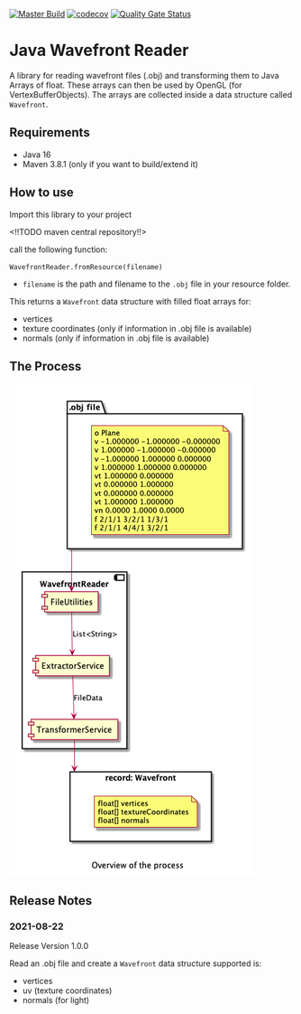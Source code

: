 [![Master Build](https://github.com/mwttg/java-wavefront-reader/actions/workflows/build.yml/badge.svg?branch=master)](https://github.com/mwttg/java-wavefront-reader/actions/workflows/build.yml)
[![codecov](https://codecov.io/gh/mwttg/wavefront-reader/branch/master/graph/badge.svg?token=FTO54B66BH)](https://codecov.io/gh/mwttg/wavefront-reader)
[![Quality Gate Status](https://sonarcloud.io/api/project_badges/measure?project=mwttg_java-wavefront-reader&metric=alert_status)](https://sonarcloud.io/dashboard?id=mwttg_java-wavefront-reader)

# Java Wavefront Reader

A library for reading wavefront files (.obj) and transforming them to Java Arrays of float. 
These arrays can then be used by OpenGL (for VertexBufferObjects). 
The arrays are collected inside a data structure called `Wavefront`.

## Requirements

* Java 16
* Maven 3.8.1 (only if you want to build/extend it)

## How to use

Import this library to your project

<!!TODO maven central repository!!>

call the following function:

```
WavefrontReader.fromResource(filename)
```

* `filename` is the path and filename to the `.obj` file in your resource folder.

This returns a `Wavefront` data structure with filled float arrays for:

* vertices
* texture coordinates (only if information in .obj file is available)
* normals (only if information in .obj file is available)

## The Process

![Process Overview][process-overview]

## Release Notes

### 2021-08-22
Release Version 1.0.0

Read an .obj file and create a `Wavefront` data structure supported is:
* vertices
* uv (texture coordinates)
* normals (for light)


[comment]: <> (collection of links sorted alphabetically ascending)
[process-overview]: documentation/images/Process.png
